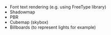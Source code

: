 * Font text rendering (e.g. using FreeType library)
* Shadowmap
* PBR
* Cubemap (skybox)
* Billboards (to represent lights for example)
